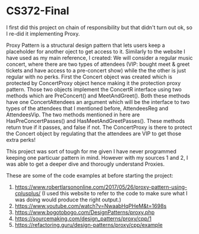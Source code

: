 # CS372-Final

I first did this project on chain of responsibility but that didn't turn out ok, so I re-did it implementing Proxy.

Proxy Pattern is a structural design pattern that lets users keep a placeholder for another oject to get access to it. 
Similarly to the website I have used as my main reference, I created:
We will consider a regular music concert, where there are two types of attendees (VIP: bought meet & greet tickets and have access to a pre-concert show) while the the other is just regular with no perks. First the Concert object was created which is protected by ConcertProxy object hence making it the protection proxy pattern. Those two objects implement the ConcertR interface using two methods which are PreConcert() and MeetAndGreet(). Both these methods have one ConcertAttendees an argument which will be the interface to two types of the attendees that I mentioned before, AttendeesReg and AttendeesVip. The two methods mentioned in here are HasPreConcertPasses() and HasMeetAndGreetPasses(). These methods return true if it passes, and false if not. The ConcertProxy is there to protect the Concert object by regulating that the attendees are VIP to get those extra perks!

This project was sort of tough for me given I have never programmed keeping one particuar pattern in mind. However with my sources 1 and 2, I was able to get a deeper dive and thorougly understand Proxies. 



These are some of the code examples at before starting the project: 
1. https://www.robertlarsononline.com/2017/05/26/proxy-pattern-using-cplusplus/ 
(I used this website to refer to the code to make sure what I was doing would produce the right output.)
2. https://www.youtube.com/watch?v=NwaabHqPHeM&t=1698s
3. https://www.bogotobogo.com/DesignPatterns/proxy.php
4. https://sourcemaking.com/design_patterns/proxy/cpp/1
5. https://refactoring.guru/design-patterns/proxy/cpp/example
